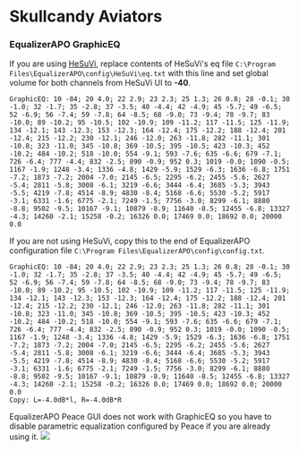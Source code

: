 # Skullcandy Aviators
### EqualizerAPO GraphicEQ
If you are using [HeSuVi](https://sourceforge.net/projects/hesuvi/), replace contents of HeSuVi's eq file `C:\Program Files\EqualizerAPO\config\HeSuVi\eq.txt` with this line and set global volume for both channels from HeSuVi UI to **-40**.
```
GraphicEQ: 10 -84; 20 4.0; 22 2.9; 23 2.3; 25 1.3; 26 0.8; 28 -0.1; 30 -1.0; 32 -1.7; 35 -2.8; 37 -3.5; 40 -4.4; 42 -4.9; 45 -5.7; 49 -6.5; 52 -6.9; 56 -7.4; 59 -7.8; 64 -8.5; 68 -9.0; 73 -9.4; 78 -9.7; 83 -10.0; 89 -10.2; 95 -10.5; 102 -10.9; 109 -11.2; 117 -11.5; 125 -11.9; 134 -12.1; 143 -12.3; 153 -12.3; 164 -12.4; 175 -12.2; 188 -12.4; 201 -12.4; 215 -12.2; 230 -12.1; 246 -12.0; 263 -11.8; 282 -11.1; 301 -10.8; 323 -11.0; 345 -10.8; 369 -10.5; 395 -10.5; 423 -10.3; 452 -10.2; 484 -10.2; 518 -10.0; 554 -9.1; 593 -7.6; 635 -6.6; 679 -7.1; 726 -6.4; 777 -4.4; 832 -2.5; 890 -0.9; 952 0.3; 1019 -0.0; 1090 -0.5; 1167 -1.9; 1248 -3.4; 1336 -4.8; 1429 -5.9; 1529 -6.3; 1636 -6.8; 1751 -7.2; 1873 -7.2; 2004 -7.0; 2145 -6.5; 2295 -6.2; 2455 -5.6; 2627 -5.4; 2811 -5.8; 3008 -6.1; 3219 -6.6; 3444 -6.4; 3685 -5.3; 3943 -5.5; 4219 -7.8; 4514 -8.9; 4830 -8.4; 5168 -6.6; 5530 -5.2; 5917 -3.1; 6331 -1.6; 6775 -2.1; 7249 -1.5; 7756 -3.0; 8299 -6.1; 8880 -8.8; 9502 -9.5; 10167 -9.1; 10879 -8.9; 11640 -8.5; 12455 -6.8; 13327 -4.3; 14260 -2.1; 15258 -0.2; 16326 0.0; 17469 0.0; 18692 0.0; 20000 0.0
```
If you are not using HeSuVi, copy this to the end of EqualizerAPO configuration file `C:\Program Files\EqualizerAPO\config\config.txt`.
```
GraphicEQ: 10 -84; 20 4.0; 22 2.9; 23 2.3; 25 1.3; 26 0.8; 28 -0.1; 30 -1.0; 32 -1.7; 35 -2.8; 37 -3.5; 40 -4.4; 42 -4.9; 45 -5.7; 49 -6.5; 52 -6.9; 56 -7.4; 59 -7.8; 64 -8.5; 68 -9.0; 73 -9.4; 78 -9.7; 83 -10.0; 89 -10.2; 95 -10.5; 102 -10.9; 109 -11.2; 117 -11.5; 125 -11.9; 134 -12.1; 143 -12.3; 153 -12.3; 164 -12.4; 175 -12.2; 188 -12.4; 201 -12.4; 215 -12.2; 230 -12.1; 246 -12.0; 263 -11.8; 282 -11.1; 301 -10.8; 323 -11.0; 345 -10.8; 369 -10.5; 395 -10.5; 423 -10.3; 452 -10.2; 484 -10.2; 518 -10.0; 554 -9.1; 593 -7.6; 635 -6.6; 679 -7.1; 726 -6.4; 777 -4.4; 832 -2.5; 890 -0.9; 952 0.3; 1019 -0.0; 1090 -0.5; 1167 -1.9; 1248 -3.4; 1336 -4.8; 1429 -5.9; 1529 -6.3; 1636 -6.8; 1751 -7.2; 1873 -7.2; 2004 -7.0; 2145 -6.5; 2295 -6.2; 2455 -5.6; 2627 -5.4; 2811 -5.8; 3008 -6.1; 3219 -6.6; 3444 -6.4; 3685 -5.3; 3943 -5.5; 4219 -7.8; 4514 -8.9; 4830 -8.4; 5168 -6.6; 5530 -5.2; 5917 -3.1; 6331 -1.6; 6775 -2.1; 7249 -1.5; 7756 -3.0; 8299 -6.1; 8880 -8.8; 9502 -9.5; 10167 -9.1; 10879 -8.9; 11640 -8.5; 12455 -6.8; 13327 -4.3; 14260 -2.1; 15258 -0.2; 16326 0.0; 17469 0.0; 18692 0.0; 20000 0.0
Copy: L=-4.0dB*l, R=-4.0dB*R
```
EqualizerAPO Peace GUI does not work with GraphicEQ so you have to disable parametric equalization configured by Peace if you are already using it.
![](https://raw.githubusercontent.com/jaakkopasanen/AutoEq/master/results/Innerfidelity%202017/headphoncecom/onear/Skullcandy%20Aviators/Skullcandy%20Aviators.png)
